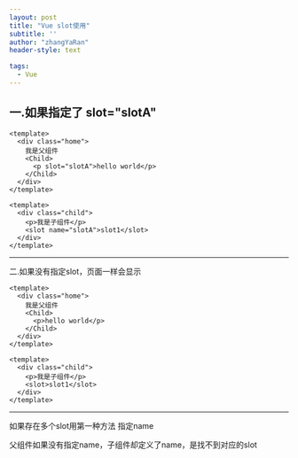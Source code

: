 ```yaml
---
layout: post
title: "Vue slot使用"
subtitle: ''
author: "zhangYaRan"
header-style: text

tags:
  - Vue
---
```


一.如果指定了 slot="slotA"
---
```
<template>
  <div class="home">
    我是父组件
    <Child>
      <p slot="slotA">hello world</p>
    </Child>
  </div>
</template>
```
```
<template>
  <div class="child">
    <p>我是子组件</p>
    <slot name="slotA">slot1</slot>
  </div>
</template>
```
<!-- <img src='https://img2018.cnblogs.com/blog/1722401/201906/1722401-20190624101422434-1778553576.png'> -->


---

二.如果没有指定slot，页面一样会显示
```
<template>
  <div class="home">
    我是父组件
    <Child>
      <p>hello world</p>
    </Child>
  </div>
</template>
```
```
<template>
  <div class="child">
    <p>我是子组件</p>
    <slot>slot1</slot>
  </div>
</template>
```
<!-- <img src='https://img2018.cnblogs.com/blog/1722401/201906/1722401-20190624101748038-1325381933.png'> -->

---
如果存在多个slot用第一种方法 指定name


父组件如果没有指定name，子组件却定义了name，是找不到对应的slot
